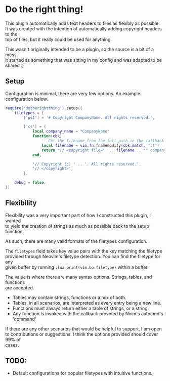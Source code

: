 # Do the right thing!
This plugin automatically adds text headers to files as flexibly as possible.<br>
It was created with the intention of automatically adding copyright headers to the<br>
top of files, but it really could be used for anything.

This wasn't originally intended to be a plugin, so the source is a bit of a mess.<br>
it started as something that was sitting in my config and was adapted to be shared :)

## Setup

Configuration is minimal, there are very few options. An example configuration
below.

```lua
require('dotherightthing').setup({
    filetypes = {
        ['ps1'] = '# Copyright CompanyName. All rights reserved.',

        ['cs'] = {
            local company_name = "CompanyName"
            function(cbk)
                -- Get the filename from the full path in the callback
                local filename = vim.fn.fnamemodify(cbk.match, ':t')
                return '// <copyright file="' .. filename .. '" company="' .. '">'
            end,

            '// Copyright (c) ' .. '. All rights reserved.',
            '// </copyright>',
        },

    debug = false,
})
```

## Flexibility

Flexibility was a very important part of how I constructed this plugin, I wanted<br>
to yield the creation of strings as much as possible back to the setup function.

As such, there are many valid formats of the filetypes configuration.

The `filetypes` field takes key value pairs with the key matching the filetype<br>
provided through Neovim's filetype detection. You can find the filetype for any<br>
given buffer by running `:lua print(vim.bo.filetype)` within a buffer.

The value is where there are many syntax options. Strings, tables, and functions<br>
are accepted.

- Tables may contain strings, functions or a mix of both.
- Tables, in all scenarios, are interpreted as every entry being a new line.
- Functions must always return either a table of strings, or a string.
- Any function is invoked with the callback provided by Nvim's autocmd's 'command'

If there are any other scenarios that would be helpful to support, I am open<br>
to contributions or suggestions. I think the options provided should cover 99% of<br>
cases.

## TODO:
- Default configurations for popular filetypes with intuitive functions.
